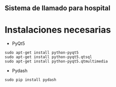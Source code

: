 ## Sistema de llamado para hospital

# Instalaciones necesarias

* PyQt5
```
sudo apt-get install python-pyqt5
sudo apt-get install python-pyqt5.qtsql
sudo apt-get install python-pyqt5.qtmultimedia
```
* Pydash
```
sudo pip install pydash
```